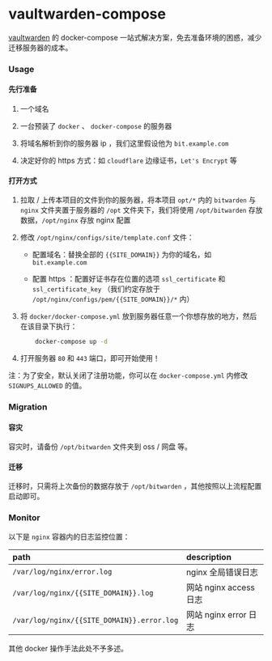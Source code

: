 # vaultwarden-compose

[vaultwarden](https://github.com/dani-garcia/vaultwarden) 的 docker-compose 一站式解决方案，免去准备环境的困惑，减少迁移服务器的成本。

### Usage

#### 先行准备

1. 一个域名

2. 一台预装了 `docker` 、 `docker-compose` 的服务器

3. 将域名解析到你的服务器 ip ，我们这里假设他为 `bit.example.com` 

4. 决定好你的 https 方式：如 `cloudflare` 边缘证书，`Let's Encrypt` 等


#### 打开方式

1. 拉取 / 上传本项目的文件到你的服务器，将本项目 `opt/*` 内的 `bitwarden` 与 `nginx` 文件夹置于服务器的 `/opt` 文件夹下，我们将使用 `/opt/bitwarden` 存放数据，`/opt/nginx` 存放 nginx 配置

2. 修改 `/opt/nginx/configs/site/template.conf` 文件：

     - 配置域名：替换全部的 `{{SITE_DOMAIN}}` 为你的域名，如 `bit.example.com`

     - 配置 https ：配置好证书存在位置的选项 `ssl_certificate` 和 `ssl_certificate_key` （我们约定存放于 `/opt/nginx/configs/pem/{{SITE_DOMAIN}}/*` 内）

3. 将 `docker/docker-compose.yml` 放到服务器任意一个你想存放的地方，然后在该目录下执行：

    ```bash
        docker-compose up -d
    ```

4. 打开服务器 `80` 和 `443` 端口，即可开始使用！


注：为了安全，默认关闭了注册功能，你可以在 `docker-compose.yml` 内修改 `SIGNUPS_ALLOWED` 的值。

### Migration

#### 容灾

容灾时，请备份 `/opt/bitwarden` 文件夹到 oss / 网盘 等。

#### 迁移

迁移时，只需将上次备份的数据存放于 `/opt/bitwarden` ，其他按照以上流程配置启动即可。

### Monitor

以下是 `nginx` 容器内的日志监控位置：

path|description
:-|:-
`/var/log/nginx/error.log`| nginx 全局错误日志
`/var/log/nginx/{{SITE_DOMAIN}}.log`|网站 nginx access 日志
`/var/log/nginx/{{SITE_DOMAIN}}.error.log`|网站 nginx error 日志

其他 docker 操作手法此处不予多述。
